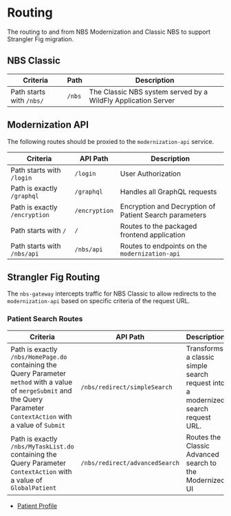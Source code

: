# Routing

The routing to and from NBS Modernization and Classic NBS to support Strangler Fig migration.

## NBS Classic

| Criteria                 | Path   | Description                                                   |
|--------------------------|--------|---------------------------------------------------------------|
| Path starts with `/nbs/` | `/nbs` | The Classic NBS system served by a WildFly Application Server |

## Modernization API

The following routes should be proxied to the `modernization-api` service.

| Criteria                      | API Path      | Description                                            |
|-------------------------------|---------------|--------------------------------------------------------|
| Path starts with `/login`     | `/login`      | User Authorization                                     |
| Path is exactly `/graphql`    | `/graphql`    | Handles all GraphQL requests                           |
| Path is exactly `/encryption` | `/encryption` | Encryption and Decryption of Patient Search parameters |
| Path starts with `/`          | `/`           | Routes to the packaged frontend application            |
| Path starts with `/nbs/api`   | `/nbs/api`    | Routes to endpoints on the `modernization-api`         |

## Strangler Fig Routing

The `nbs-gateway` intercepts traffic for NBS Classic to allow redirects to the `modernization-api` based on specific
criteria of the request URL.

### Patient Search Routes

| Criteria                                                                                                                                                                  | API Path                       | Description                                                                      |
|---------------------------------------------------------------------------------------------------------------------------------------------------------------------------|--------------------------------|----------------------------------------------------------------------------------|
| Path is exactly `/nbs/HomePage.do` containing the Query Parameter `method` with a value of `mergeSubmit` and the Query Parameter `ContextAction` with a value of `Submit` | `/nbs/redirect/simpleSearch`   | Transforms a classic simple search request into a modernized search request URL. |
| Path is exactly `/nbs/MyTaskList.do` containing the Query Parameter `ContextAction` with a value of `GlobalPatient`                                                       | `/nbs/redirect/advancedSearch` | Routes the Classic Advanced search to the Modernized UI                          |

- [Patient Profile](routing/Patient-Profile-Routing.md)
